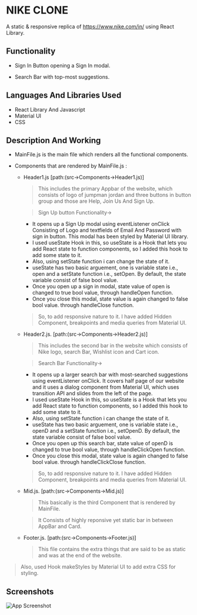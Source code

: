 # NIKE CLONE

A static & responsive replica of https://www.nike.com/in/ using React Library.



## Functionality
* Sign In Button opening a Sign In modal.

*  Search Bar with top-most suggestions.
## Languages And Libraries Used
* React Library And Javascript 
* Material UI 
* CSS
## Description And Working
* MainFile.js is the main file which renders all the functional components.
* Components that are rendered by MainFile.js :
    
    * Header1.js     [path:(src->Components->Header1.js)]
      > This includes the primary Appbar of the website, which consists of logo of jumpman jordan and three buttons in button group and those are Help, Join Us And Sign Up.
      
      > Sign Up button Functionality->
      * It opens up a Sign Up modal using eventListener onClick Consisting of Logo and textfields of Email And Password with sign in button. This modal has been styled by Material UI library.
      * I used useState Hook in this, so useState is a Hook that lets you add React state to function components, so I added this hook to add some state to it.
      * Also, using setState function i can change the state of it.
      * useState has two basic arguement, one is variable state i.e., open and a setState function i.e., setOpen. By default, the state variable consist of false bool value.
      * Once you open up a sign in modal, state value of open is changed to true bool value, through handleOpen function.
      * Once you close this modal, state value is again changed to false bool value. through handleClose function.

      >So, to add responsive nature to it. I have added Hidden Component,  breakpoints and media queries from Material UI.
    

   
   
   
    * Header2.js.      [path:(src->Components->Header2.js)]
       >This includes the second bar in the website which consists of Nike logo, search Bar, Wishlist icon and Cart icon. 
       

       >Search Bar Functionality->

       * It opens up a larger search bar with most-searched suggestions using eventListener onClick. It covers half page of our website and it uses a dialog component from Material UI, which uses transition API and slides from the left of the page.
       * I used useState Hook in this, so useState is a Hook that lets you add React state to function components, so I added this hook to add some state to it.
       * Also, using setState function i can change the state of it.
       * useState has two basic arguement, one is variable state i.e., openD and a setState function i.e., setOpenD. By default, the state variable consist of false bool value.
       * Once you open up this search bar, state value of openD is changed to true bool value, through handleClickOpen function.
       * Once you close this modal, state value is again changed to false bool value. through handleClickClose function.

       >So, to add responsive nature to it. I have added Hidden Component,  breakpoints and media queries from Material UI.
    
    * Mid.js.       [path:(src->Components->Mid.js)]
      > This basically is the third Component that is rendered by MainFile.
      
      >It Consists of highly reponsive yet static bar in between AppBar and Card.
       
    * Footer.js.    [path:(src->Components->Footer.js)]
      >This file contains the extra things that are said to be as static and was at the end of the  website.


>Also, used Hook makeStyles by Material UI to add extra CSS for styling. 






## Screenshots

![App Screenshot](https://via.placeholder.com/468x300?text=App+Screenshot+Here)

